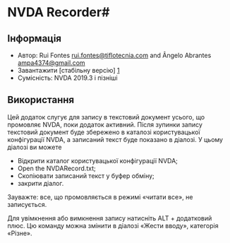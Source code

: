 # NVDA Recorder#

## Інформація
* Автор: Rui Fontes <rui.fontes@tiflotecnia.com> and  Ângelo Abrantes <ampa4374@gmail.com>
* Завантажити [стабільну версію] [1]
* Сумісність: NVDA 2019.3 і пізніші

## Використання
Цей додаток слугує для запису в текстовий документ усього, що промовляє NVDA, поки додаток активний.
Після зупинки запису текстовий документ буде збережено в каталозі користувацької конфігурації NVDA, а записаний текст буде показано в діалозі.
У цьому діалозі ви можете
* Відкрити каталог користувацької конфігурації NVDA;
* Open the NVDARecord.txt;
* Скопіювати записаний текст у буфер обміну;
* закрити діалог.

Зауважте: все, що промовляється в режимі «читати все», не записується.

Для увімкнення або вимкнення запису натисніть ALT + додатковий плюс.
Цю команду можна змінити в діалозі «Жести вводу», категорія «Різне».



[1]: https://github.com/ruifontes/NVDARecorder/releases/download/2024.01.06/NVDARecorder-2024.01.06.nvda-addon
